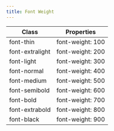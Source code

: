 ```yaml
---
title: Font Weight
---
```


| Class       | Properties               |
| ----------- | ------------------------ |
| font-thin | font-weight: 100 |
| font-extralight | font-weight: 200 |
| font-light | font-weight: 300 |
| font-normal | font-weight: 400 |
| font-medium | font-weight: 500 |
| font-semibold | font-weight: 600 |
| font-bold | font-weight: 700 |
| font-extrabold | font-weight: 800 |
| font-black | font-weight: 900 |